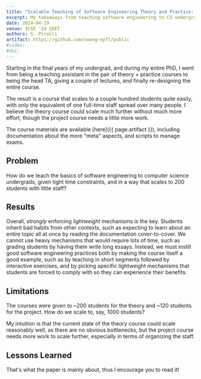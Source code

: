 ```yaml
---
title: "Scalable Teaching of Software Engineering Theory and Practice: An Experience Report"
excerpt: My takeaways from teaching software engineering to CS undergrads
date: 2024-04-19
venue: ICSE '24 SEET
authors: S. Pirelli
artifact: https://github.com/sweng-epfl/public
#video:
#doi:
---
```


Starting in the final years of my undergrad, and during my entire PhD, I went from being a teaching assistant in the pair of theory + practice courses
to being the head TA, giving a couple of lectures, and finally re-designing the entire course.

The result is a course that scales to a couple hundred students quite easily, with only the equivalent of one full-time staff spread over many people.
I believe the theory course could scale much further without much more effort, though the project course needs a little more work.

The course materials are available [here]({{ page.artifact }}), including documentation about the more "meta" aspects, and scripts to manage exams.


## Problem

How do we teach the basics of software engineering to computer science undergrads, given tight time constraints, and in a way that scales to 200 students with little staff?


## Results

Overall, _strongly_ enforcing _lightweight_ mechanisms is the key.
Students inherit bad habits from other contexts, such as expecting to learn about an entire topic all at once by reading the documentation cover-to-cover.
We cannot use heavy mechanisms that would require lots of time, such as grading students by having them write long essays.
Instead, we must instill good software engineering practices both by making the course itself a good example, such as by teaching in short segments followed by interactive exercises,
and by picking specific lightweight mechanisms that students are forced to comply with so they can experience their benefits.


## Limitations

The courses were given to ~200 students for the theory and ~120 students for the project.
How do we scale to, say, 1000 students?

My intuition is that the current state of the theory course could scale reasonably well, as there are no obvious bottlenecks,
but the project course needs more work to scale further, especially in terms of organizing the staff.


## Lessons Learned

That's what the paper is mainly about, thus I encourage you to read it!
